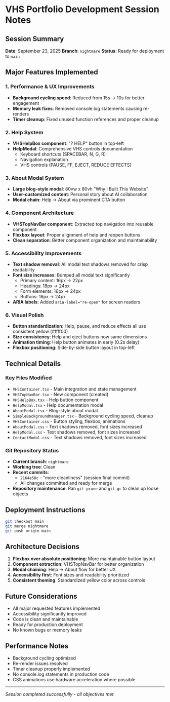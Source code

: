 # VHS Portfolio Development Session Notes

## Session Summary
**Date**: September 23, 2025
**Branch**: `nightmare`
**Status**: Ready for deployment to `main`

## Major Features Implemented

### 1. Performance & UX Improvements
- **Background cycling speed**: Reduced from 15s → 10s for better engagement
- **Memory leak fixes**: Removed console.log statements causing re-renders
- **Timer cleanup**: Fixed unused function references and proper cleanup

### 2. Help System
- **VHSHelpBox component**: "? HELP" button in top-left
- **HelpModal**: Comprehensive VHS controls documentation
  - Keyboard shortcuts (SPACEBAR, N, G, R)
  - Navigation explanation
  - VHS controls (PAUSE, FF, EJECT, REDUCE EFFECTS)

### 3. About Modal System
- **Large blog-style modal**: 80vw x 80vh "Why I Built This Website"
- **User-customized content**: Personal story about AI collaboration
- **Modal chain**: Help → About via prominent CTA button

### 4. Component Architecture
- **VHSTopNavBar component**: Extracted top navigation into reusable component
- **Flexbox layout**: Proper alignment of help and reopen buttons
- **Clean separation**: Better component organization and maintainability

### 5. Accessibility Improvements
- **Text shadow removal**: All modal text shadows removed for crisp readability
- **Font size increases**: Bumped all modal text significantly
  - Primary content: 16px → 22px
  - Headings: 18px → 24px
  - Form elements: 16px → 24px
  - Buttons: 18px → 24px
- **ARIA labels**: Added `aria-label="re-open"` for screen readers

### 6. Visual Polish
- **Button standardization**: Help, pause, and reduce effects all use consistent yellow (#ffff00)
- **Size consistency**: Help and eject buttons now same dimensions
- **Animation timing**: Help button animates in early (0.2s delay)
- **Flexbox positioning**: Side-by-side button layout in top-left

## Technical Details

### Key Files Modified
- `VHSContainer.tsx` - Main integration and state management
- `VHSTopNavBar.tsx` - New component (created)
- `VHSHelpBox.tsx` - Help button component
- `HelpModal.tsx` - Help documentation modal
- `AboutModal.tsx` - Blog-style about modal
- `SimpleBackgroundManager.tsx` - Background cycling speed, cleanup
- `VHSContainer.css` - Button styling, flexbox, animations
- `AboutModal.css` - Text shadows removed, font sizes increased
- `HelpModal.css` - Text shadows removed, font sizes increased
- `ContactModal.css` - Text shadows removed, font sizes increased

### Git Repository Status
- **Current branch**: `nightmare`
- **Working tree**: Clean
- **Recent commits**:
  - `2164e58c` - "more cleanliness" (session final commit)
  - All changes committed and ready for merge
- **Repository maintenance**: Ran `git prune` and `git gc` to clean up loose objects

## Deployment Instructions
```bash
git checkout main
git merge nightmare
git push origin main
```

## Architecture Decisions
1. **Flexbox over absolute positioning**: More maintainable button layout
2. **Component extraction**: VHSTopNavBar for better organization
3. **Modal chaining**: Help → About flow for better UX
4. **Accessibility first**: Font sizes and readability prioritized
5. **Consistent theming**: Standardized yellow color across controls

## Future Considerations
- All major requested features implemented
- Accessibility significantly improved
- Code is clean and maintainable
- Ready for production deployment
- No known bugs or memory leaks

## Performance Notes
- Background cycling optimized
- Re-render issues resolved
- Timer cleanup properly implemented
- No console.log statements in production code
- CSS animations use hardware acceleration where possible

---
*Session completed successfully - all objectives met*